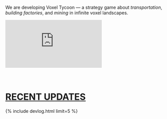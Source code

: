 We are developing <span class="title">Voxel Tycoon</span> — a strategy game about *transportation*, *building&nbsp;factories*, and *mining* in infinite voxel landscapes.

<!-- <iframe class="widget-youtube" src="https://www.youtube.com/embed/Ngo9-fsT4P4" frameborder="0" allowfullscreen></iframe> -->

<iframe frameborder="0" src="https://itch.io/embed/434404?linkback=true&amp;border_width=0&amp;bg_color=32A094&amp;fg_color=ffffff&amp;link_color=20ff92&amp;border_color=4bb9ad" class="widget-itchio"></iframe>

<div style="height:2.2rem">&nbsp;</div>

<h1><a href="/devlog">RECENT UPDATES</a></h1>

{% include devlog.html limit=5 %}

 <!-- <iframe class="widget-itchio" frameborder="0" src="https://itch.io/embed/434404?linkback=true&amp;border_width=1&amp;bg_color=16372e&amp;fg_color=ffffff&amp;link_color=de9a07&amp;border_color=164237"></iframe>  -->

<!-- **Try a little glimpse of the game world, atmosphere, and modding with [SDK](/sdk){:.sdk} (demo scene included)!**

Dig into development with our [Devlog](/devlog), check [FAQ](/faq){:.faqlink} for answers to the most frequently asked questions, and don't forget to follow our [social media](/contacts) for updates. -->

<!-- <p style="text-align:center">***</p> -->

<!-- <p>Psst! While you are waiting for Steam Early Access, you can wishlist it on Steam!</p>

<iframe class="widget-steam" src="https://store.steampowered.com/widget/732050/" frameborder="0"></iframe> -->

<!-- <iframe class="widget-itchio" frameborder="0" src="https://itch.io/embed/324650?linkback=true&amp;border_width=1&amp;bg_color=16372e&amp;fg_color=ffffff&amp;link_color=de9a07&amp;border_color=164237"></iframe> -->